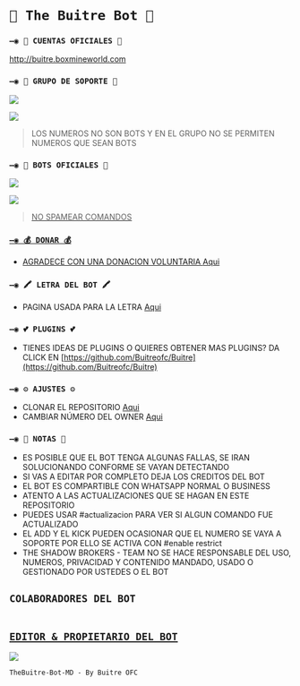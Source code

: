 # `🧿 The Buitre Bot 🔮` 

### `—◉ 🔗 CUENTAS OFICIALES 🔗`

http://buitre.boxmineworld.com

### `—◉ 💟 GRUPO DE SOPORTE 💟`

<a href="https://chat.whatsapp.com/CmJj0wlJqAHCynm6eAHmAc" target="blank"><img src="https://img.shields.io/badge/GRUPO_DE_SOPORTE_(𝙴𝚂)-25D366?style=for-the-badge&logo=whatsapp&logoColor=white" /></a>

<a href="https://chat.whatsapp.com/CmJj0wlJqAHCynm6eAHmAc" target="blank"><img src="https://img.shields.io/badge/SUPPORT_GROUP_(EN)-25D366?style=for-the-badge&logo=whatsapp&logoColor=white" /></a>

> LOS NUMEROS NO SON BOTS Y EN EL GRUPO NO SE PERMITEN NUMEROS QUE SEAN BOTS

### `—◉ 🤖 BOTS OFICIALES 🤖`

<a href="https://api.whatsapp.com/send/?phone=573145649651&text=/estado&type=phone_number&app_absent=0" target="blank"><img src="https://img.shields.io/badge/BOT_OFICIAL_1-25D366?style=for-the-badge&logo=whatsapp&logoColor=white" />

<a href="https://api.whatsapp.com/send/?phone=573145649651&text=/estado&type=phone_number&app_absent=0" target="blank"><img src="https://img.shields.io/badge/BOT_OFICIAL_2-25D366?style=for-the-badge&logo=whatsapp&logoColor=white" />

 > NO SPAMEAR COMANDOS

### `—◉ 💰 DONAR 💰`
- AGRADECE CON UNA DONACION VOLUNTARIA [Aqui](https://www.paypal.com/paypalme/iambuitre)

### `—◉ 🖍 LETRA DEL BOT 🖍`
- PAGINA USADA PARA LA LETRA [Aqui](https://smiley.cool/es/weirdmaker.php)

### `—◉ 💕 PLUGINS 💕`
- TIENES IDEAS DE PLUGINS O QUIERES OBTENER MAS PLUGINS? DA CLICK EN [https://github.com/Buitreofc/Buitre](https://github.com/Buitreofc/Buitre)

### `—◉ ⚙️ AJUSTES ⚙️`
- CLONAR EL REPOSITORIO [Aqui](https://github.com/Buitreofc/Buitre/fork)
- CAMBIAR NÚMERO DEL OWNER [Aqui](https://github.com/Buitreofc/Buitre)
  

### `—◉ 📝 NOTAS 📝`
- ES POSIBLE QUE EL BOT TENGA ALGUNAS FALLAS, SE IRAN SOLUCIONANDO CONFORME SE VAYAN DETECTANDO
- SI VAS A EDITAR POR COMPLETO DEJA LOS CREDITOS DEL BOT 
- EL BOT ES COMPARTIBLE CON WHATSAPP NORMAL O BUSINESS
- ATENTO A LAS ACTUALIZACIONES QUE SE HAGAN EN ESTE REPOSITORIO
- PUEDES USAR #actualizacion PARA VER SI ALGUN COMANDO FUE ACTUALIZADO
- EL ADD Y EL KICK PUEDEN OCASIONAR QUE EL NUMERO SE VAYA A SOPORTE POR ELLO SE ACTIVA CON #enable restrict 
- THE SHADOW BROKERS - TEAM NO SE HACE RESPONSABLE DEL USO, NUMEROS, PRIVACIDAD Y CONTENIDO MANDADO, USADO O GESTIONADO POR USTEDES O EL BOT
 
 
## `COLABORADORES DEL BOT` 
<a href="https://github.com/unptoadrih15"><img>

## `EDITOR & PROPIETARIO DEL BOT` 
<a href="https://github.com/Buitreofc/Buitre"><img src="https://i.ibb.co/Z1h2qkj/IMG-20231018-WA1321.jpg"/></a>
  
`TheBuitre-Bot-MD - By Buitre OFC`
